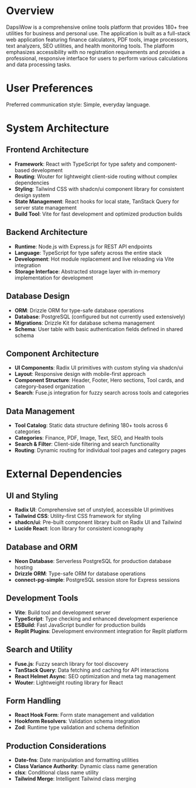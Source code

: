 # Overview

DapsiWow is a comprehensive online tools platform that provides 180+ free utilities for business and personal use. The application is built as a full-stack web application featuring finance calculators, PDF tools, image processors, text analyzers, SEO utilities, and health monitoring tools. The platform emphasizes accessibility with no registration requirements and provides a professional, responsive interface for users to perform various calculations and data processing tasks.

# User Preferences

Preferred communication style: Simple, everyday language.

# System Architecture

## Frontend Architecture
- **Framework**: React with TypeScript for type safety and component-based development
- **Routing**: Wouter for lightweight client-side routing without complex dependencies
- **Styling**: Tailwind CSS with shadcn/ui component library for consistent design system
- **State Management**: React hooks for local state, TanStack Query for server state management
- **Build Tool**: Vite for fast development and optimized production builds

## Backend Architecture
- **Runtime**: Node.js with Express.js for REST API endpoints
- **Language**: TypeScript for type safety across the entire stack
- **Development**: Hot module replacement and live reloading via Vite integration
- **Storage Interface**: Abstracted storage layer with in-memory implementation for development

## Database Design
- **ORM**: Drizzle ORM for type-safe database operations
- **Database**: PostgreSQL (configured but not currently used extensively)
- **Migrations**: Drizzle Kit for database schema management
- **Schema**: User table with basic authentication fields defined in shared schema

## Component Architecture
- **UI Components**: Radix UI primitives with custom styling via shadcn/ui
- **Layout**: Responsive design with mobile-first approach
- **Component Structure**: Header, Footer, Hero sections, Tool cards, and category-based organization
- **Search**: Fuse.js integration for fuzzy search across tools and categories

## Data Management
- **Tool Catalog**: Static data structure defining 180+ tools across 6 categories
- **Categories**: Finance, PDF, Image, Text, SEO, and Health tools
- **Search & Filter**: Client-side filtering and search functionality
- **Routing**: Dynamic routing for individual tool pages and category pages

# External Dependencies

## UI and Styling
- **Radix UI**: Comprehensive set of unstyled, accessible UI primitives
- **Tailwind CSS**: Utility-first CSS framework for styling
- **shadcn/ui**: Pre-built component library built on Radix UI and Tailwind
- **Lucide React**: Icon library for consistent iconography

## Database and ORM
- **Neon Database**: Serverless PostgreSQL for production database hosting
- **Drizzle ORM**: Type-safe ORM for database operations
- **connect-pg-simple**: PostgreSQL session store for Express sessions

## Development Tools
- **Vite**: Build tool and development server
- **TypeScript**: Type checking and enhanced development experience
- **ESBuild**: Fast JavaScript bundler for production builds
- **Replit Plugins**: Development environment integration for Replit platform

## Search and Utility
- **Fuse.js**: Fuzzy search library for tool discovery
- **TanStack Query**: Data fetching and caching for API interactions
- **React Helmet Async**: SEO optimization and meta tag management
- **Wouter**: Lightweight routing library for React

## Form Handling
- **React Hook Form**: Form state management and validation
- **Hookform Resolvers**: Validation schema integration
- **Zod**: Runtime type validation and schema definition

## Production Considerations
- **Date-fns**: Date manipulation and formatting utilities
- **Class Variance Authority**: Dynamic class name generation
- **clsx**: Conditional class name utility
- **Tailwind Merge**: Intelligent Tailwind class merging